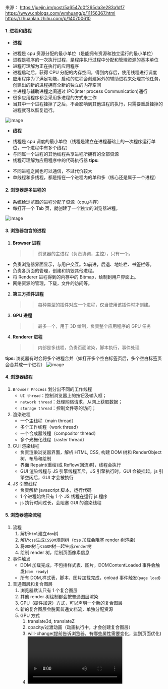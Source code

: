 来源：
https://juejin.im/post/5a6547d0f265da3e283a1df7
https://www.cnblogs.com/wmhuang/p/11156367.html
https://zhuanlan.zhihu.com/p/140700610

#### 1. 进程和线程

-   **进程**

*   进程是 cpu 资源分配的最小单位（是能拥有资源和独立运行的最小单位）
*   进程是程序的一次执行过程，是程序执行过程中分配和管理资源的基本单位
*   进程可理解为正在执行的应用程序
*   进程启动后，获得 CPU 分配的内存空间，得到内存后，使用线程进行调度
*   应用程序为了满足功能，启动的进程会创建另外的辅助进程来处理其他任务，创建出的新的进程拥有全新的独立的内存空间
*   主进程与辅助进程之间通过 IPC(inter process Communication)通行
*   很多应用程序都会采用多进程的方式来工作
*   当其中一个进程挂掉了之后，不会影响到其他进程的执行，只需要重启挂掉的进程就可以恢复运行。

![image](https://user-gold-cdn.xitu.io/2018/1/21/1611938b2d7c9377?imageView2/0/w/1280/h/960/format/webp/ignore-error/1)

-   **线程**

*   线程是 cpu 调度的最小单位（线程是建立在进程基础上的一次程序运行单位，一个进程中有多个线程）
*   与同属一个进程的其他线程共享进程所拥有的全部资源
*   线程可理解为应用程序中的代码执行器
    **tips:**

-   不同进程之间也可以通信，不过代价较大
-   单线程和多线程，都是指在一个进程内的单和多（核心还是属于一个进程）

#### 2. 浏览器是多进程的

-   系统给浏览器的进程分配了资源（cpu,内存）
-   每打开一个 Tab 页，就创建了一个独立的浏览器进程。

![image](https://user-gold-cdn.xitu.io/2018/1/21/1611938b2d813f16?imageView2/0/w/1280/h/960/format/webp/ignore-error/1)

#### 3. 浏览器包含的进程

1. **Browser 进程**
    > > 浏览器的主进程（负责协调，主控），只有一个。

-   负责浏览器界面显示，与用户交互。如前进，后退、地址栏、书签栏等。
-   负责各页面的管理，创建和销毁其他进程。
-   将 Renderer 进程得到的内存中的 Bitmap，绘制到用户界面上。
-   网络资源的管理，下载，文件的访问等。

2. **第三方插件进程**
    > > 每种类型的插件对应一个进程，仅当使用该插件时才创建。
3. **GPU 进程**
    > > 最多一个，用于 3D 绘制，负责整个应用程序的 GPU 任务
4. **Renderer 进程**
    > > 内部是多线程，负责页面渲染，脚本执行，事件处理

**tips:**
浏览器有时会将多个进程合并（如打开多个空白标签页后，多个空白标签页会合并成一个进程）
![image](https://user-gold-cdn.xitu.io/2018/1/21/1611938b32460672?imageView2/0/w/1280/h/960/format/webp/ignore-error/1)

#### 4. 浏览器线程

1. `Browser Process` 划分出不同的工作线程
    - `UI thread`：控制浏览器上的按钮及输入框；
    - `network thread`：处理网络请求，从网上获取数据；
    - `storage thread`：控制文件等的访问；
2. 渲染进程
    - 一个主线程（main thread）
    - 多个工作线程（work thread）
    - 一个合成器线程（compositor thread）
    - 多个光栅化线程（raster thread）
3. GUI 渲染线程
    - 负责渲染浏览器界面，解析 HTML, CSS, 构建 DOM 树和 RenderObject 树，布局和绘制
    - 界面 Repaint(重绘)或 Reflow(回流)时，线程会执行
    - GUI 渲染线程与 JS 引擎线程互斥，JS 引擎执行时，GUI 会被挂起，js 引擎空闲后，GUI 才会被执行
4. JS 引擎线程
    - 负责解析 javascript 脚本，运行代码
    - 1 个进程始终只有 1 个 JS 线程在运行 js 程序
    - js 执行时间过长，会阻塞 GUI 的渲染线程

#### 5. 浏览器渲染流程

1. 流程
    1. 解析`html`建立`dom`树
    2. 解析`css`生成`CSSOM`规则树（css 加载会阻塞 render 树渲染）
    3. 将`DOM`树与`CSSOM`树一起生成`render`树
    4. 绘制 render 树，绘制页面像素信息
2. 事件触发
    - DOM 加载完成，不包括样式表、图片，DOMContentLoaded 事件会触发(`dom ready`)
    - 所有 DOM,样式表，脚本，图片加载完成，onload 事件触发(`page load`)
3. 普通图层和复合图层
    1. 浏览器默认只有 1 个复合图层
    2. 其他 render 树绘制都会按普通图层渲染
    3. GPU（硬件加速）方式，可以声明一个新的复合图层
    4. 新的复合图层会脱离普通文档流，单独分配资源
    5. GPU 方式
        1. translate3d, translateZ
        2. opacity/过渡动画（动画执行中，才会创建复合图层）
        3. will-change(提前告诉浏览器，有哪些属性需要变化，达到页面优化)
        4. <video>, <iframe>, <canvas>, <webgl>, 等元素
4. 进程的流程
    - 首先，当我们是要浏览一个网页，我们会在浏览器的地址栏里输入 URL，这个时候 Browser Process 会向这个 URL 发送请求，获取这个 URL 的 HTML 内容，然后将 HTML 交给 Renderer Process，
    - Renderer Process 解析 HTML 内容，解析遇到需要请求网络的资源又返回来交给 Browser Process 进行加载，同时通知 Browser Process，
    - 需要 Plugin Process 加载插件资源，执行插件代码。
    - 解析完成后，Renderer Process 计算得到图像帧，并将这些图像帧交给 GPU Process，GPU Process 将其转化为图像显示屏幕。

#### 6.渲染事件

1. 白屏时间
    - 白屏时间 = 地址栏输入网址后回车 - 浏览器出现第一个元素
    - 影响白屏时间的因素：网络，服务端性能，前端页面结构设计。
2. 首屏时间
    - 首屏时间 = 地址栏输入网址后回车 - 浏览器第一屏渲染完成
    - 影响首屏时间的因素：白屏时间，资源下载执行时间。
3. 可交互时间
    - js 执行完成，事件绑定完成，用户可交互的时间
4. 事件执行顺序
    - ![event order](https://github.com/bearnew/picture/blob/master/mardown/2020/%E6%B5%8F%E8%A7%88%E5%99%A8/timing-overview.png?raw=true)
    - `navigationStart`: 表示从上一个文档卸载结束时的 unix 时间戳，如果没有上一个文档，这个值将和 fetchStart 相等。
    - `unloadEventStart`: 表示前一个网页（与当前页面同域）unload 的时间戳，如果无前一个网页 unload 或者前一个网页与当前页面不同域，则值为 0。
    - `unloadEventEnd`: 返回前一个页面 unload 时间绑定的回掉函数执行完毕的时间戳。
    - `redirectStart`: 第一个 HTTP 重定向发生时的时间。有跳转且是同域名内的重定向才算，否则值为 0。
    - `redirectEnd`: 最后一个 HTTP 重定向完成时的时间。有跳转且是同域名内部的重定向才算，否则值为 0。
    - `fetchStart`: 浏览器准备好使用 HTTP 请求抓取文档的时间，这发生在检查本地缓存之前。
    - `domainLookupStart/domainLookupEnd`: DNS 域名查询开始/结束的时间，如果使用了本地缓存（即无 DNS 查询）或持久连接，则与 fetchStart 值相等
    - `connectStart`: HTTP（TCP）开始/重新 建立连接的时间，如果是持久连接，则与 fetchStart 值相等。
    - `connectEnd`: HTTP（TCP） 完成建立连接的时间（完成握手），如果是持久连接，则与 fetchStart 值相等。
    - `secureConnectionStart`: HTTPS 连接开始的时间，如果不是安全连接，则值为 0。
    - requestStart: HTTP 请求读取真实文档开始的时间（完成建立连接），包括从本地读取缓存。
    - responseStart: HTTP 开始接收响应的时间（获取到第一个字节），包括从本地读取缓存。
    - responseEnd: HTTP 响应全部接收完成的时间（获取到最后一个字节），包括从本地读取缓存。
    - domLoading: 开始解析渲染 DOM 树的时间，此时 Document.readyState 变为 loading，并将抛出 readystatechange 相关事件。
    - domInteractive: 完成解析 DOM 树的时间，Document.readyState 变为 interactive，并将抛出 readystatechange 相关事件，注意只是 DOM 树解析完 成，这时候并没有开始加载网页内的资源。
    - domContentLoadedEventStart: DOM 解析完成后，网页内资源加载开始的时间，在 DOMContentLoaded 事件抛出前发生。
    - domContentLoadedEventEnd: DOM 解析完成后，网页内资源加载完成的时间（如 JS 脚本加载执行完毕）。
    - domComplete: DOM 树解析完成，且资源也准备就绪的时间，Document.readyState 变为 complete，并将抛出 readystatechange 相关事件。
    - loadEventStart: load 事件发送给文档，也即 load 回调函数开始执行的时间。
    - loadEventEnd: load 事件的回调函数执行完毕的时间。

